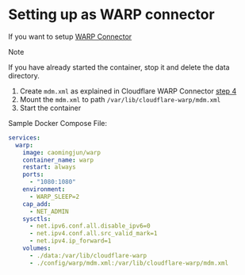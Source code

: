 # Setting up as WARP connector

If you want to setup [WARP Connector](https://developers.cloudflare.com/cloudflare-one/connections/connect-networks/private-net/warp-connector)

> [!NOTE]
> If you have already started the container, stop it and delete the data directory.

1. Create `mdm.xml` as explained in Cloudflare WARP Connector [step 4](https://developers.cloudflare.com/cloudflare-one/connections/connect-networks/private-net/warp-connector/#4-install-a-warp-connector)
2. Mount the `mdm.xml` to path `/var/lib/cloudflare-warp/mdm.xml`
3. Start the container

Sample Docker Compose File:

```yaml
services:
  warp:
    image: caomingjun/warp
    container_name: warp
    restart: always
    ports:
      - "1080:1080"
    environment:
      - WARP_SLEEP=2
    cap_add:
      - NET_ADMIN
    sysctls:
      - net.ipv6.conf.all.disable_ipv6=0
      - net.ipv4.conf.all.src_valid_mark=1
      - net.ipv4.ip_forward=1
    volumes:
      - ./data:/var/lib/cloudflare-warp
      - ./config/warp/mdm.xml:/var/lib/cloudflare-warp/mdm.xml
```
